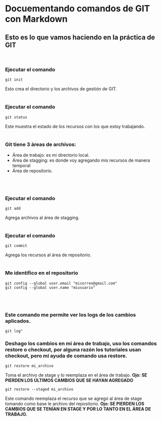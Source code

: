 # **Docuementando comandos de GIT con Markdown**


## Esto es lo que vamos haciendo en la práctica de GIT
<br>

### Ejecutar el comando 
```
git init
```

Esto crea el directorio y los archivos de gestión de GIT.
<br><br>
### Ejecutar el comando 
```
git status
```

Este muestra el estado de los recursos con los que estoy trabajando.
<br><br>
### Git tiene 3 áreas de archivos:

- Área de trabajo: es mi directorio local.
- Área de stagging: es donde voy agregando mis recursos de manera temporal
- Área de repositorio.


<br><br>
### Ejecutar el comando 
```
git add
```
Agrega archivos al área de stagging.
<br><br>
### Ejecutar el comando 
```
git commit
```

Agrega los recursos al área de repositorio.
<br><br>
### Me identifico en el repositorio
```
git config --global user.email "micorreo@gmail.com"
git config --global user.name "miusuario"
```

<br><br>
### Este comando me permite ver los logs de los cambios aplicados.
```
git log"
```

### Deshago los cambios en mi área de trabajo, uso los comandos restore o checkout, por alguna razón los tutoriales usan checkout, pero mi ayuda de comando usa restore.

```
git restore mi_archivo

```
Toma el archivo de stage y lo reemplaza en el área de trabajo.
**Ojo: SE PIERDEN LOS ÚLTIMOS CAMBIOS QUE SE HAYAN AGREGADO**


```
git restore --staged mi_archivo

```
Este comando reemplaza el recurso que se agregó al área de stage tomando como base le archivo del repositorio. 
**Ojo: SE PIERDEN LOS CAMBIOS QUE SE TENÍAN EN STAGE Y POR LO TANTO EN EL ÁREA DE TRABAJO.**





